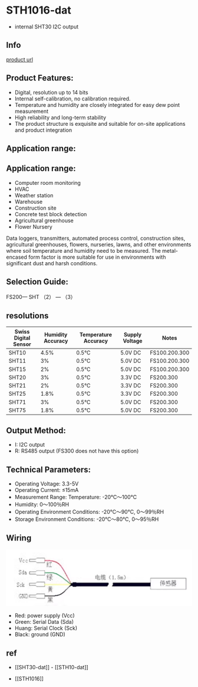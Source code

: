 
# STH1016-dat

- internal SHT30 I2C output 



## Info 
 
[product url](https://www.electrodragon.com/product/soil-temperaturemoisture-sensor-probe-sht10/)


## Product Features:

- Digital, resolution up to 14 bits
- Internal self-calibration, no calibration required.
- Temperature and humidity are closely integrated for easy dew point measurement
- High reliability and long-term stability
- The product structure is exquisite and suitable for on-site applications and product integration

## Application range:

## Application range:

*   Computer room monitoring
*   HVAC
*   Weather station
*   Warehouse
*   Construction site
*   Concrete test block detection
*   Agricultural greenhouse
*   Flower Nursery

Data loggers, transmitters, automated process control, construction sites, agricultural greenhouses, flowers, nurseries, lawns, and other environments where soil temperature and humidity need to be measured. The metal-encased form factor is more suitable for use in environments with significant dust and harsh conditions.

## Selection Guide:

FS200— SHT （2） — （3）

## resolutions 


| Swiss Digital Sensor | Humidity Accuracy | Temperature Accuracy | Supply Voltage | Notes         |
| -------------------- | ----------------- | -------------------- | -------------- | ------------- |
| SHT10                | 4.5%              | 0.5℃                 | 5.0V    DC     | FS100.200.300 |
| SHT11                | 3%                | 0.5℃                 | 5.0V    DC     | FS100.200.300 |
| SHT15                | 2%                | 0.5℃                 | 5.0V    DC     | FS100.200.300 |
| SHT20                | 3%                | 0.5℃                 | 3.3V    DC     | FS200.300     |
| SHT21                | 2%                | 0.5℃                 | 3.3V    DC     | FS200.300     |
| SHT25                | 1.8%              | 0.5℃                 | 3.3V    DC     | FS200.300     |
| SHT71                | 3%                | 0.5℃                 | 5.0V    DC     | FS200.300     |
| SHT75                | 1.8%              | 0.5℃                 | 5.0V    DC     | FS200.300     |


## Output Method:

- I: I2C output 
- R: RS485 output (FS300 does not have this option)

## Technical Parameters:

- Operating Voltage: 3.3-5V
- Operating Current: ≤15mA
- Measurement Range: Temperature: -20℃～100℃
- Humidity: 0～100％RH
- Operating Environment Conditions: -20℃～90℃, 0～99％RH
- Storage Environment Conditions: -20℃～80℃, 0～95％RH

## Wiring 

![](2025-03-20-18-33-14.png)

- Red: power supply (Vcc)
- Green: Serial Data (Sda)
- Huang: Serial Clock (Sck)
- Black: ground (GND)

## ref 

- [[SHT30-dat]] - [[STH10-dat]]

- [[STH1016]]